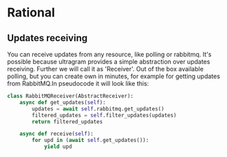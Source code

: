 # Rational

## Updates receiving
You can receive updates from any resource, like polling or rabbitmq.
It's possible because ultragram provides a simple abstraction over updates receiving. Further we will call it as 'Receiver'. Out of the box available polling, but you can create own in minutes, for example for getting updates from RabbitMQ.In pseudocode it will look like this:

```py
class RabbitMQReceiver(AbstractReceiver):
    async def get_updates(self):
        updates = await self.rabbitmq.get_updates()
        filtered_updates = self.filter_updates(updates)
        return filtered_updates

    async def receive(self):
        for upd in (await self.get_updates()):
            yield upd
```

